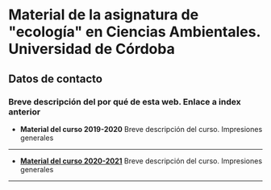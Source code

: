# Material de la asignatura de "ecología" en Ciencias Ambientales. Universidad de Córdoba


## Datos de contacto

### Breve descripción del por qué de esta web. Enlace a index anterior





+ **Material del curso 2019-2020**
  Breve descripción del curso. Impresiones generales
***

+ **[Material del curso 2020-2021](https://aprendiendo-cosas.github.io/ecologia_CCAA_UCO/contenidos_ecologia_ccaa_2020-2021.html)**
  Breve descripción del curso. Impresiones generales
***